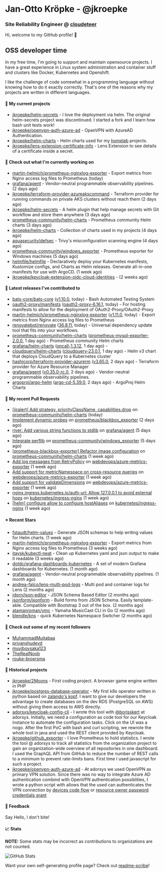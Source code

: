 # Jan-Otto Kröpke - @jkroepke
### Site Reliability Engineer @ [cloudeteer](https://cloudeteer.de/)

Hi, welcome to my GitHub profile! 👋

## OSS developer time
In my free time, I'm going to support and maintain opensource projects. I have a great experience in Linux system administration and container stuff and clusters like Docker, Kubernetes and Openshift.

I like the challenge of code somewhat in a programming language without knowing how to do it exactly correctly. That's one of the reasons why my projects are written in different languages.

#### 🌱 My current projects
- [jkroepke/helm-secrets](https://github.com/jkroepke/helm-secrets) - I love the deployment via helm. The original helm-secrets project was discontinued. I started a fork and I learn how bash unit tests work!
- [jkroepke/openvpn-auth-azure-ad](https://github.com/jkroepke/openvpn-auth-azure-ad) - OpenVPN with AzureAD Authentication.
- [jkroepke/helm-charts](https://github.com/jkroepke/helm-charts) - Helm charts used for my [homelab](https://github.com/jkroepke/homelab) projects.
- [jkroepke/lens-extension-certificate-info](https://github.com/jkroepke/lens-extension-certificate-info) - Lens Extension to see details of a certificate inside a secret.

#### 👷 Check out what I'm currently working on

- [martin-helmich/prometheus-nginxlog-exporter](https://github.com/martin-helmich/prometheus-nginxlog-exporter) - Export metrics from Nginx access log files to Prometheus (today)
- [grafana/agent](https://github.com/grafana/agent) - Vendor-neutral programmable observability pipelines. (2 days ago)
- [jkroepke/terraform-provider-azureakscommand](https://github.com/jkroepke/terraform-provider-azureakscommand) - Terraform provider for running commands on private AKS clusters without reach them (2 days ago)
- [jkroepke/helm-secrets](https://github.com/jkroepke/helm-secrets) - A helm plugin that help manage secrets with Git workflow and store them anywhere (3 days ago)
- [prometheus-community/helm-charts](https://github.com/prometheus-community/helm-charts) - Prometheus community Helm charts (3 days ago)
- [jkroepke/helm-charts](https://github.com/jkroepke/helm-charts) - Collection of charts used in my projects (4 days ago)
- [aquasecurity/defsec](https://github.com/aquasecurity/defsec) - Trivy&#39;s misconfiguration scanning engine (4 days ago)
- [prometheus-community/windows_exporter](https://github.com/prometheus-community/windows_exporter) - Prometheus exporter for Windows machines (5 days ago)
- [helmfile/helmfile](https://github.com/helmfile/helmfile) - Declaratively deploy your Kubernetes manifests, Kustomize configs, and Charts as Helm releases. Generate all-in-one manifests for use with ArgoCD. (1 week ago)
- [jkroepke/keycloak-extension-oidc-cloud-identities](https://github.com/jkroepke/keycloak-extension-oidc-cloud-identities) -  (2 weeks ago)

#### 🔭 Latest releases I've contributed to

- [bats-core/bats-core](https://github.com/bats-core/bats-core) ([v1.10.0](https://github.com/bats-core/bats-core/releases/tag/v1.10.0), today) - Bash Automated Testing System
- [oauth2-proxy/manifests](https://github.com/oauth2-proxy/manifests) ([oauth2-proxy-6.16.1](https://github.com/oauth2-proxy/manifests/releases/tag/oauth2-proxy-6.16.1), today) - For hosting manifests to allow for the deployment of OAuth2-Proxy/OAuth2-Proxy
- [martin-helmich/prometheus-nginxlog-exporter](https://github.com/martin-helmich/prometheus-nginxlog-exporter) ([v1.11.0](https://github.com/martin-helmich/prometheus-nginxlog-exporter/releases/tag/v1.11.0), today) - Export metrics from Nginx access log files to Prometheus
- [renovatebot/renovate](https://github.com/renovatebot/renovate) ([36.8.11](https://github.com/renovatebot/renovate/releases/tag/36.8.11), today) - Universal dependency update tool that fits into your workflows.
- [prometheus-community/helm-charts](https://github.com/prometheus-community/helm-charts) ([prometheus-mysql-exporter-2.0.0](https://github.com/prometheus-community/helm-charts/releases/tag/prometheus-mysql-exporter-2.0.0), 1 day ago) - Prometheus community Helm charts
- [grafana/helm-charts](https://github.com/grafana/helm-charts) ([oncall-1.3.12](https://github.com/grafana/helm-charts/releases/tag/oncall-1.3.12), 1 day ago) - 
- [cloudquery/helm-charts](https://github.com/cloudquery/helm-charts) ([cloudquery-23.0.1](https://github.com/cloudquery/helm-charts/releases/tag/cloudquery-23.0.1), 1 day ago) - Helm v3 chart that deploys CloudQuery to a Kubernetes cluster
- [hashicorp/terraform-provider-azurerm](https://github.com/hashicorp/terraform-provider-azurerm) ([v3.65.0](https://github.com/hashicorp/terraform-provider-azurerm/releases/tag/v3.65.0), 2 days ago) - Terraform provider for Azure Resource Manager
- [grafana/agent](https://github.com/grafana/agent) ([v0.35.0-rc.0](https://github.com/grafana/agent/releases/tag/v0.35.0-rc.0), 2 days ago) - Vendor-neutral programmable observability pipelines.
- [argoproj/argo-helm](https://github.com/argoproj/argo-helm) ([argo-cd-5.39.0](https://github.com/argoproj/argo-helm/releases/tag/argo-cd-5.39.0), 2 days ago) - ArgoProj Helm Charts

#### 🔨 My recent Pull Requests

- [[jiralert] Add strategy, priorityClassName, capabilities.drop](https://github.com/prometheus-community/helm-charts/pull/3601) on [prometheus-community/helm-charts](https://github.com/prometheus-community/helm-charts) (today)
- [Implement dynamic probes](https://github.com/prometheus/blackbox_exporter/pull/1098) on [prometheus/blackbox_exporter](https://github.com/prometheus/blackbox_exporter) (2 days ago)
- [river: Add various string functions to stdlib](https://github.com/grafana/agent/pull/4388) on [grafana/agent](https://github.com/grafana/agent) (5 days ago)
- [Integrate perflib](https://github.com/prometheus-community/windows_exporter/pull/1241) on [prometheus-community/windows_exporter](https://github.com/prometheus-community/windows_exporter) (5 days ago)
- [[prometheus-blackbox-exporter] Refactor image configuration](https://github.com/prometheus-community/helm-charts/pull/3564) on [prometheus-community/helm-charts](https://github.com/prometheus-community/helm-charts) (1 week ago)
- [Add log messages from RetryPolicy](https://github.com/webdevops/azure-metrics-exporter/pull/56) on [webdevops/azure-metrics-exporter](https://github.com/webdevops/azure-metrics-exporter) (1 week ago)
- [Add support for metricNamespace on cross-resource queries](https://github.com/webdevops/azure-metrics-exporter/pull/54) on [webdevops/azure-metrics-exporter](https://github.com/webdevops/azure-metrics-exporter) (1 week ago)
- [Add support for validateDimensions](https://github.com/webdevops/azure-metrics-exporter/pull/53) on [webdevops/azure-metrics-exporter](https://github.com/webdevops/azure-metrics-exporter) (1 week ago)
- [nginx.ingress.kubernetes.io/auth-url: Allow 127.0.0.1 to avoid external hops](https://github.com/kubernetes/ingress-nginx/pull/10183) on [kubernetes/ingress-nginx](https://github.com/kubernetes/ingress-nginx) (1 week ago)
- [[helm] configure allow to configure hostAliases](https://github.com/kubernetes/ingress-nginx/pull/10180) on [kubernetes/ingress-nginx](https://github.com/kubernetes/ingress-nginx) (1 week ago)

#### ⭐ Recent Stars

- [fstaudt/helm-values](https://github.com/fstaudt/helm-values) - Generate JSON schemas to help writing values for Helm charts. (1 week ago)
- [martin-helmich/prometheus-nginxlog-exporter](https://github.com/martin-helmich/prometheus-nginxlog-exporter) - Export metrics from Nginx access log files to Prometheus (3 weeks ago)
- [itaysk/kubectl-neat](https://github.com/itaysk/kubectl-neat) - Clean up Kubernetes yaml and json output to make it readable (3 weeks ago)
- [dotdc/grafana-dashboards-kubernetes](https://github.com/dotdc/grafana-dashboards-kubernetes) - A set of modern Grafana dashboards for Kubernetes. (1 month ago)
- [grafana/agent](https://github.com/grafana/agent) - Vendor-neutral programmable observability pipelines. (1 month ago)
- [andrea-falco/lens-multi-pod-logs](https://github.com/andrea-falco/lens-multi-pod-logs) - Multi pod and container logs for Lens (2 months ago)
- [jdorn/json-editor](https://github.com/jdorn/json-editor) - JSON Schema Based Editor (2 months ago)
- [jsonform/jsonform](https://github.com/jsonform/jsonform) - Build forms from JSON Schema. Easily template-able. Compatible with Bootstrap 3 out of the box. (2 months ago)
- [atamanroman/ymc](https://github.com/atamanroman/ymc) - Yamaha MusicCast CLI in Go (2 months ago)
- [blendle/kns](https://github.com/blendle/kns) - quick Kubernetes Namespace Switcher (2 months ago)

#### 👯 Check out some of my recent followers

- [MuhammadMujtabaa](https://github.com/MuhammadMujtabaa)
- [priyanshudevd](https://github.com/priyanshudevd)
- [muyiboysaka123](https://github.com/muyiboysaka123)
- [TheRealNoob](https://github.com/TheRealNoob)
- [rouke-broersma](https://github.com/rouke-broersma)

#### 📜 Historical projects
- [jkroepke/2Moons](https://github.com/jkroepke/2Moons) - First coding project. A browser game engine written in PHP
- [jkroepke/postgres-database-operator](https://github.com/jkroepke/postgres-database-operator) - My first k8s operator written in python based on [zalando's kopf](https://github.com/zalando-incubator/kopf). I want to give our developers the advantage to create databases on the dev RDS (PostgreSQL on AWS) without giving them access to AWS directly.
- [adorsys/keycloak-config-cli](https://github.com/adorsys/keycloak-config-cli) - I wrote this tool with [@borisskert](https://github.com/borisskert) at adorsys. Initially, we need a configuration as code tool for our Keycloak instance to automate the configuration tasks. Click on the UI was a nogo. After the first PoC with bash and curl scripting, we rewrote the whole tool in java and used the REST client provided by Keycloak.
- [jkroepke/github_exporter](https://github.com/jkroepke/github_exporter) - I love Prometheus to hold statistics. I wrote the tool @ adorsys to track all statistics from the organization project to gain an organization-wide overview of all repositories in one dashboard. I used the GraphQL API from GitHub to reduce the number of REST calls to a minimum to prevent rate-limits bans. First time I used javascript for such a project.
- [jkroepke/openvpn-auth-azure-ad](https://github.com/jkroepke/openvpn-auth-azure-ad) - At adorsys we used OpenVPN as primary VPN solution. Since there was no way to integrate Azure AD authentication combind with OpenVPN authentication possiblities, I wrote a python script with allows that the used can authenticates the VPN connection by [devices code flow](https://docs.microsoft.com/en-us/azure/active-directory/develop/v2-oauth2-device-code) or [resource owner password credentials grant](https://docs.microsoft.com/en-us/azure/active-directory/develop/v2-oauth-ropc)

#### 💬 Feedback

Say Hello, I don't bite!

#### 📈 Stats

**NOTE:** Some stats may be incorrect as contributions to organizations
are not counted.

![GitHub Stats](https://github-readme-stats.vercel.app/api?username=jkroepke&count_private=false&theme=tokyonight&show_icons=true)

Want your own self-generating profile page? Check out [readme-scribe](https://github.com/muesli/readme-scribe)!
